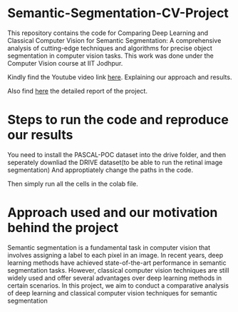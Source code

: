 # Semantic-Segmentation-CV-Project
This repository contains the code for Comparing Deep Learning and Classical Computer Vision for Semantic Segmentation: A comprehensive analysis of cutting-edge techniques and algorithms for precise object segmentation in computer vision tasks. This work was done under the Computer Vision course at IIT Jodhpur.

Kindly find the Youtube video link [here](url). Explaining our approach and results.

Also find [here](url) the detailed report of the project.

# Steps to run the code and reproduce our results
You need to install the PASCAL-POC dataset into the drive folder, and then seperately downliad the DRIVE dataset(to be able to run the retinal image segmentation) And approptiately change the paths in the code.

Then simply run all the cells in the colab file.

# Approach used and our motivation behind the project
Semantic segmentation is a fundamental task in computer vision that involves assigning a label to each pixel in an image. In recent years, deep learning methods have achieved state-of-the-art performance in semantic segmentation tasks. However, classical computer vision techniques are still widely used and offer several advantages over deep learning methods in certain scenarios. In this project, we aim to conduct a comparative analysis of deep learning and classical computer vision techniques for semantic segmentation
